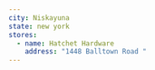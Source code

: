 ```yaml
---
city: Niskayuna
state: new york
stores:
  - name: Hatchet Hardware
    address: "1448 Balltown Road "
---
```

